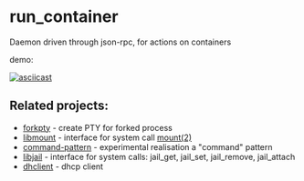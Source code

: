 # run_container
Daemon driven through json-rpc, for actions on containers

demo:

[![asciicast](https://asciinema.org/a/218255.svg)](https://asciinema.org/a/218255)

## Related projects:

- [forkpty](https://github.com/kolgotko/forkpty) - create PTY for forked process
- [libmount](https://github.com/kolgotko/libmount) - interface for system call [mount(2)](https://www.freebsd.org/cgi/man.cgi?query=mount&apropos=0&sektion=2&manpath=FreeBSD+12.0-RELEASE+and+Ports&arch=default&format=html)
- [command-pattern](https://github.com/kolgotko/command-pattern.rs) - experimental realisation a "command" pattern
- [libjail](https://github.com/kolgotko/libjail) - interface for system calls: jail_get, jail_set, jail_remove, jail_attach
- [dhclient](https://github.com/kolgotko/dhclient) - dhcp client
